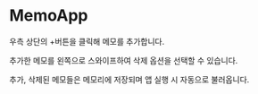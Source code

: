 # MemoApp
우측 상단의 +버튼을 클릭해 메모를 추가합니다.

추가한 메모를 왼쪽으로 스와이프하여 삭제 옵션을 선택할 수 있습니다. 

추가, 삭제된 메모들은 메모리에 저장되며 앱 실행 시 자동으로 불러옵니다. 
